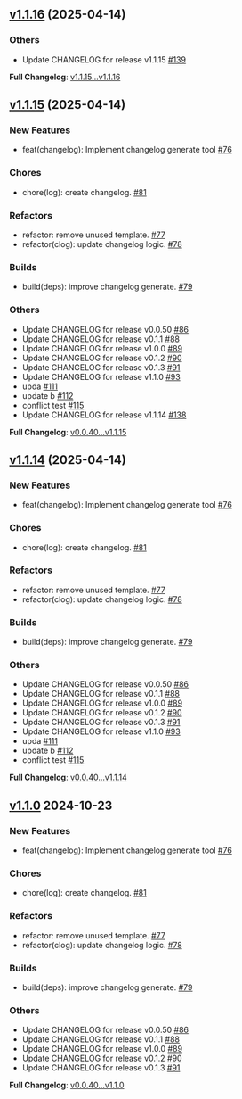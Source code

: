 ## [v1.1.16](https://github.com/openimsdk/actions-test/releases/tag/v1.1.16) 	(2025-04-14)

### Others
* Update CHANGELOG for release v1.1.15 [#139](https://github.com/openimsdk/actions-test/pull/139)

**Full Changelog**: [v1.1.15...v1.1.16](https://github.com/openimsdk/actions-test/compare/v1.1.15...v1.1.16)

## [v1.1.15](https://github.com/openimsdk/actions-test/releases/tag/v1.1.15) 	(2025-04-14)

### New Features
* feat(changelog): Implement changelog generate tool [#76](https://github.com/openimsdk/actions-test/pull/76)

### Chores
* chore(log): create changelog. [#81](https://github.com/openimsdk/actions-test/pull/81)

### Refactors
* refactor: remove unused template. [#77](https://github.com/openimsdk/actions-test/pull/77)
* refactor(clog): update changelog logic. [#78](https://github.com/openimsdk/actions-test/pull/78)

### Builds
* build(deps): improve changelog generate. [#79](https://github.com/openimsdk/actions-test/pull/79)

### Others
* Update CHANGELOG for release v0.0.50 [#86](https://github.com/openimsdk/actions-test/pull/86)
* Update CHANGELOG for release v0.1.1 [#88](https://github.com/openimsdk/actions-test/pull/88)
* Update CHANGELOG for release v1.0.0 [#89](https://github.com/openimsdk/actions-test/pull/89)
* Update CHANGELOG for release v0.1.2 [#90](https://github.com/openimsdk/actions-test/pull/90)
* Update CHANGELOG for release v0.1.3 [#91](https://github.com/openimsdk/actions-test/pull/91)
* Update CHANGELOG for release v1.1.0 [#93](https://github.com/openimsdk/actions-test/pull/93)
* upda [#111](https://github.com/openimsdk/actions-test/pull/111)
* update b [#112](https://github.com/openimsdk/actions-test/pull/112)
* conflict test [#115](https://github.com/openimsdk/actions-test/pull/115)
* Update CHANGELOG for release v1.1.14 [#138](https://github.com/openimsdk/actions-test/pull/138)

**Full Changelog**: [v0.0.40...v1.1.15](https://github.com/openimsdk/actions-test/compare/v0.0.40...v1.1.15)

## [v1.1.14](https://github.com/openimsdk/actions-test/releases/tag/v1.1.14) 	(2025-04-14)

### New Features
* feat(changelog): Implement changelog generate tool [#76](https://github.com/openimsdk/actions-test/pull/76)

### Chores
* chore(log): create changelog. [#81](https://github.com/openimsdk/actions-test/pull/81)

### Refactors
* refactor: remove unused template. [#77](https://github.com/openimsdk/actions-test/pull/77)
* refactor(clog): update changelog logic. [#78](https://github.com/openimsdk/actions-test/pull/78)

### Builds
* build(deps): improve changelog generate. [#79](https://github.com/openimsdk/actions-test/pull/79)

### Others
* Update CHANGELOG for release v0.0.50 [#86](https://github.com/openimsdk/actions-test/pull/86)
* Update CHANGELOG for release v0.1.1 [#88](https://github.com/openimsdk/actions-test/pull/88)
* Update CHANGELOG for release v1.0.0 [#89](https://github.com/openimsdk/actions-test/pull/89)
* Update CHANGELOG for release v0.1.2 [#90](https://github.com/openimsdk/actions-test/pull/90)
* Update CHANGELOG for release v0.1.3 [#91](https://github.com/openimsdk/actions-test/pull/91)
* Update CHANGELOG for release v1.1.0 [#93](https://github.com/openimsdk/actions-test/pull/93)
* upda [#111](https://github.com/openimsdk/actions-test/pull/111)
* update b [#112](https://github.com/openimsdk/actions-test/pull/112)
* conflict test [#115](https://github.com/openimsdk/actions-test/pull/115)

**Full Changelog**: [v0.0.40...v1.1.14](https://github.com/openimsdk/actions-test/compare/v0.0.40...v1.1.14)

## [v1.1.0](https://github.com/openimsdk/actions-test/releases/tag/v1.1.0) 	2024-10-23

### New Features
* feat(changelog): Implement changelog generate tool [#76](https://github.com/openimsdk/actions-test/pull/76)

### Chores
* chore(log): create changelog. [#81](https://github.com/openimsdk/actions-test/pull/81)

### Refactors
* refactor: remove unused template. [#77](https://github.com/openimsdk/actions-test/pull/77)
* refactor(clog): update changelog logic. [#78](https://github.com/openimsdk/actions-test/pull/78)

### Builds
* build(deps): improve changelog generate. [#79](https://github.com/openimsdk/actions-test/pull/79)

### Others
* Update CHANGELOG for release v0.0.50 [#86](https://github.com/openimsdk/actions-test/pull/86)
* Update CHANGELOG for release v0.1.1 [#88](https://github.com/openimsdk/actions-test/pull/88)
* Update CHANGELOG for release v1.0.0 [#89](https://github.com/openimsdk/actions-test/pull/89)
* Update CHANGELOG for release v0.1.2 [#90](https://github.com/openimsdk/actions-test/pull/90)
* Update CHANGELOG for release v0.1.3 [#91](https://github.com/openimsdk/actions-test/pull/91)

**Full Changelog**: [v0.0.40...v1.1.0](https://github.com/openimsdk/actions-test/compare/v0.0.40...v1.1.0)

